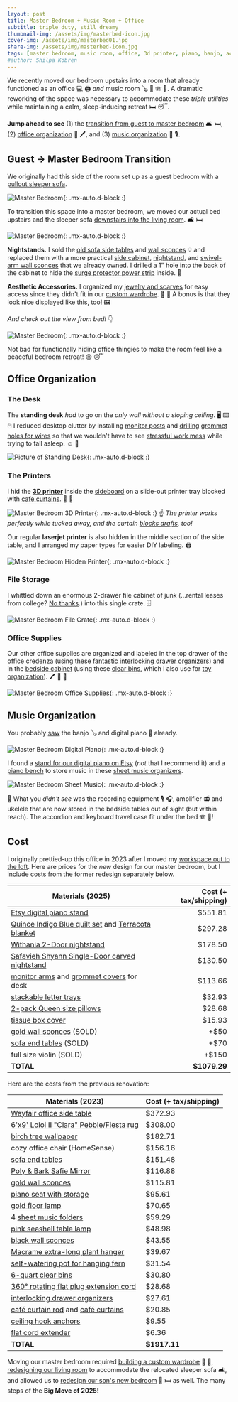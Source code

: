 ```yaml
---
layout: post
title: Master Bedroom + Music Room + Office
subtitle: triple duty, still dreamy
thumbnail-img: /assets/img/masterbed-icon.jpg
cover-img: /assets/img/masterbed01.jpg
share-img: /assets/img/masterbed-icon.jpg
tags: [master bedroom, music room, office, 3d printer, piano, banjo, accordion]
#author: Shilpa Kobren
---
```


We recently moved our bedroom upstairs into a room that already functioned as 
an office :computer: :printer: 
*and* music room :banjo: :musical_keyboard: :accordion: :violin:. A dramatic reworking of the space was necessary
to accommodate these *triple utilities* while maintaining a calm, sleep-inducing retreat :bed: :sleeping:. 

**Jump ahead to see**
(1) the [transition from guest to master bedroom](#guest--master-bedroom-transition) :couch_and_lamp: :bed:,
(2) [office organization](#office-organization) :pencil: :pen:, and
(3) [music organization](#music-organization) :musical_score: :studio_microphone:.

## Guest → Master Bedroom Transition

We originally had this side of the room set up as a guest bedroom with a [pullout sleeper sofa](https://www.americanleather.com/products/gaines/).

![Master Bedroom](../assets/img/masterbed-officebefore.jpg){: .mx-auto.d-block :}

To transition this space into a master bedroom, we moved our actual bed upstairs
and the sleeper sofa [downstairs into the living room](../2025-04-12-living-room). :couch_and_lamp: :bed:

![Master Bedroom](../assets/img/masterbed-after2.jpg){: .mx-auto.d-block :}

**Nightstands.** I sold the [old sofa side tables](https://www.amazon.com/gp/product/B0BLVPG6BV) and 
[wall sconces](https://www.amazon.com/dp/B0B4J8V625) :bulb: and replaced them with 
a more practical [side cabinet](https://www.target.com/p/withania-2-door-cabinet-threshold-8482/-/A-89207299), 
[nightstand](https://www.overstock.com/products/safavieh-shyann-single-door-carved-nightstand-40656766?variant=61943056466079), 
and [swivel-arm wall sconces](https://www.amazon.com/dp/B087T4ZY8N) that we already owned.
I drilled a 1" hole into the back of the cabinet to hide the [surge protector power strip](https://www.amazon.com/dp/B0721TYGVR) inside. :electric_plug:

**Aesthetic Accessories.** I organized my [jewelry and scarves](../2025-03-01-wardrobe/#organization) for easy access
since they didn't fit in our [custom wardrobe](../2025-03-01-wardrobe). :prayer_beads: :scarf: A bonus is that they look 
nice displayed like this, too! :framed_picture:

*And check out the view from bed!* :point_down:

![Master Bedroom](../assets/img/masterbed-after.jpg){: .mx-auto.d-block :}

Not bad for functionally hiding office thingies 
to make the room feel like a peaceful bedroom retreat! :relieved: :sleeping:

## Office Organization

### The Desk
The **standing desk** *had* to go on the *only wall without a sloping ceiling*. 
:desktop_computer: :keyboard: :computer_mouse: I reduced
desktop clutter by installing [monitor posts](https://www.amazon.com/dp/B0DCLHMFGX) and 
[drilling](https://www.acehardware.com/departments/tools/power-tool-accessories/hole-saws/2029552) [grommet holes for wires](https://www.amazon.com/dp/B07G83N99D)
so that we wouldn't have to see [stressful work mess](https://www.housedigest.com/1438812/david-bromstad-hgtv-home-office-bedroom/) while trying to fall asleep. :relaxed: :see_no_evil:

![Picture of Standing Desk](../assets/img/masterbed-desk.jpg){: .mx-auto.d-block :}

### The Printers
I hid the [**3D printer**](https://www.prusa3d.com/product/original-prusa-mini-semi-assembled-3d-printer-4/) inside 
the [sideboard](https://www.wayfair.com/organization-storage/pdp/loon-peak-bettye-1-drawer-credenza-w004342388.html) 
on a slide-out printer tray blocked with [cafe curtains](https://www.amazon.com/dp/B0CLGTVHPF). :ninja: :star_struck:

![Master Bedroom 3D Printer](../assets/img/masterbed-3dprinter.jpg){: .mx-auto.d-block :}
:point_up: *The printer works perfectly while tucked away, and the curtain [blocks drafts](https://www.reddit.com/r/3Dprinting/comments/1agk4aw/is_there_any_problem_of_leaving_my_3d_printer_in/), too!*

Our regular **laserjet printer** is also hidden in the middle section of the side table, 
and I arranged my paper types for easier DIY labeling. :printer:

![Master Bedroom Hidden Printer](../assets/img/masterbed-hiddenprinter.jpg){: .mx-auto.d-block :}

### File Storage

I whittled down an enormous 2-drawer file cabinet of junk (...rental leases from college? [No thanks](https://shiragill.com/paperwork-organization-simplified/).)
into this single crate. :file_cabinet:

![Master Bedroom File Crate](../assets/img/masterbed-files.jpg){: .mx-auto.d-block :}

### Office Supplies

Our other office supplies are organized and 
labeled in the top drawer of the office credenza (using these [fantastic interlocking drawer organizers](https://www.amazon.com/dp/B01DAQ73P0)) and in the
[bedside cabinet](https://www.target.com/p/withania-2-door-cabinet-threshold-8482/-/A-89207299) (using these [clear bins](https://www.amazon.com/dp/B07DFBSTFR), which I also use for [toy organization](../2022-12-30-toys)). :pen: :pencil: :notebook:

![Master Bedroom Office Supplies](../assets/img/masterbed-officesupplies.jpg){: .mx-auto.d-block :}

## Music Organization

You probably [saw](#guest--master-bedroom-transition) the banjo :banjo: and digital piano :musical_keyboard: already. 

![Master Bedroom Digital Piano](../assets/img/masterbed-music1.jpg){: .mx-auto.d-block :}

I found a [stand for our digital piano on Etsy](https://www.etsy.com/listing/1664543133/mid-century-modern-piano-keyboard-stand) (*not* that I recommend it) and a [piano bench](https://www.amazon.com/dp/B07BJ4DW86)
to store music in these [sheet music organizers](https://www.amazon.com/dp/B08R8SW845). 

![Master Bedroom Sheet Music](../assets/img/masterbed-sheetmusic.jpg){: .mx-auto.d-block :}

:eyes: What you *didn't see* was the recording equipment :studio_microphone: :headphones:, amplifier :radio: and ukelele
that are now stored in the bedside tables 
out of sight (but within reach). The accordion and keyboard travel case fit under the bed :accordion: :musical_keyboard:!


## Cost

I originally prettied-up this office in 2023 after I moved my [workspace out to the loft](../2023-06-01-fireplace). 
Here are prices for the *new* design for our master bedroom, but I include costs from the former redesign separately below.

| Materials (2025)                                                                                                                                                                                                                          | Cost (+ tax/shipping) | 
|-------------------------------------------------------------------------------------------------------------------------------------------------------------------------------------------------------------------------------------------|----------------------:|
| [Etsy digital piano stand](https://www.etsy.com/listing/1664543133/mid-century-modern-piano-keyboard-stand)                                                                                                                               |               $551.81 | 
| [Quince Indigo Blue quilt set](https://www.quince.com/home/belgian-linen-quilt-set?color=indigo-blue&size=full%2Fqueen) and [Terracota blanket](https://www.quince.com/home/airy-cotton-gauze-blanket?color=terracotta&size=full%2Fqueen) |               $297.28 |
| [Withania 2-Door nightstand](https://www.target.com/p/withania-2-door-cabinet-threshold-8482/-/A-89207299)                                                                                                                                |               $178.50 | 
| [Safavieh Shyann Single-Door carved nightstand](https://www.overstock.com/products/safavieh-shyann-single-door-carved-nightstand-40656766?variant=61943056466079)                                                                         |               $130.50 | 
| [monitor arms](https://www.amazon.com/dp/B0DCLHMFGX) and [grommet covers](https://www.amazon.com/dp/B07G83N99D) for desk                                                                                                                  |               $113.66 | 
| [stackable letter trays](https://www.amazon.com/dp/B0CGLQ96X8)                                                                                                                                                                            |                $32.93 | 
| [2-pack Queen size pillows](https://www.amazon.com/dp/B09DSRLTQH)                                                                                                                                                                         |                $28.68 | 
| [tissue box cover](https://www.amazon.com/dp/B083HXQS1S)                                                                                                                                                                                  |                $15.93 | 
| [gold wall sconces](https://www.amazon.com/dp/B0B4J8V625) (SOLD)                                                                                                                                                                          |                  +$50 |
| [sofa end tables](https://www.amazon.com/gp/product/B0BLVPG6BV) (SOLD)                                                                                                                                                                    |                  +$70 |
| full size violin (SOLD) |                 +$150 |
| **TOTAL**                                                                                                                                                                                                                                 |          **$1079.29** |

Here are the costs from the previous renovation:

| Materials (2023) | Cost (+ tax/shipping) |
|---|-----------------------|
| [Wayfair office side table](https://www.wayfair.com/organization-storage/pdp/loon-peak-bettye-1-drawer-credenza-w004342388.html)                                                                                                          | $372.93               | 
| [6'x9' Loloi II "Clara" Pebble/Fiesta rug](https://www.amazon.com/Loloi-CLARCLA-07PPFD5377-Clara-Pebble-Fiesta/dp/B07QYX8S79)                                                                                                             | $308.00               |
| [birch tree wallpaper](https://www.wayfair.com/decor-pillows/pdp/millwood-pines-wunsch-birch-18-l-x-205-w-peel-and-stick-wallpaper-roll-mxwx1133.html)                                                                                    | $182.71               | 
| cozy office chair (HomeSense)                                                                                                                                                                                                             | $156.16               | 
| [sofa end tables](https://www.amazon.com/gp/product/B0BLVPG6BV)                                                                                                                                                                    | $151.48               |
| [Poly & Bark Safie Mirror](https://www.amazon.com/dp/B093CFVPM6) | $116.88               |
| [gold wall sconces](https://www.amazon.com/dp/B0B4J8V625)                                                                                                                                                                          | $115.81               |
| [piano seat with storage](https://www.amazon.com/dp/B07BJ4DW86)                                                                                                                                                                           | $95.61                | 
| [gold floor lamp](https://www.amazon.com/dp/B07TR3N7ZW)                                                                                                                                                                                   | $70.65                | 
| 4 [sheet music folders](https://www.amazon.com/dp/B08R8SW845)                                                                                                                                                                             | $59.29                | 
| [pink seashell table lamp](https://www.amazon.com/dp/B0783YWGX6)                                                                                                                                                                          | $48.98                | 
| [black wall sconces](https://www.amazon.com/dp/B087T4ZY8N)                                                                                                                                                                                | $43.55                | 
| [Macrame extra-long plant hanger](https://www.etsy.com/listing/803194558/plant-hanger-extra-long)                                                                                                                                         | $39.67                | 
| [self-watering pot for hanging fern](https://www.wayfair.com/outdoor/pdp/latitude-run-pollyanna-self-watering-resin-hanging-planter-w001369861.html)                                                                                      | $31.54                | 
| [6-quart clear bins](https://www.amazon.com/dp/B07DFBSTFR)                                                                                                                                                                                | $30.80                | 
| [360° rotating flat plug extension cord](https://www.amazon.com/dp/B0721TYGVR)                                                                                                                                                            | $28.68                | 
| [interlocking drawer organizers](https://www.amazon.com/dp/B01DAQ73P0)                                                                                                                                                                    | $27.61                | 
| [café curtain rod](https://www.amazon.com/dp/B00H2Q3LEC) and [café curtains](https://www.amazon.com/dp/B0CLGTVHPF)                                                                                                                        | $20.85                |
| [ceiling hook anchors](https://www.amazon.com/dp/B0C3WBWCZP)                                                                                                                                                                              | $9.55                 | 
| [flat cord extender](https://www.amazon.com/dp/B0C3HFXGKJ)                                                                                                                                                                                | $6.36                 |
| **TOTAL** | **$1917.11**          |

Moving our master bedroom required [building a custom wardrobe](../2025-03-01-wardrobe) :shirt: :dress:, 
[redesigning our living room](../2025-04-12-living-room) to accommodate the 
relocated sleeper sofa :couch_and_lamp:, and 
allowed us to [redesign our son's new bedroom](../2025-05-12-kid-bedroom) :car: :bed: as well. 
The many steps of the **Big Move of 2025!**